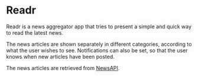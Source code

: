 # Readr

Readr is a news aggregator app that tries to present a simple and quick way to read the latest news.

The news articles are shown separately in different categories, according to what the user wishes to see.
Notifications can also be set, so that the user knows when new articles have been posted.

The news articles are retrieved from [NewsAPI](https://newsapi.org/).
